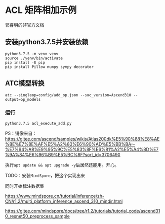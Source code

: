 # ACL 矩阵相加示例

郭睿明的非官方文档

## 安装python3.7.5并安装依赖

```shell
python3.7.5 -m venv venv
source ./venv/bin/activate
pip install -U pip
pip install Pillow numpy sympy decorator
```

## ATC模型转换

```shell
atc --singleop=config/add_op.json --soc_version=Ascend310 --output=op_models
```

### 运行

```shell
python3.7.5 acl_execute_add.py
```

PS：镜像来自：https://gitee.com/ascend/samples/wikis/Atlas200dk%E5%90%88%E8%AE%BE%E7%8E%AF%E5%A2%83%E6%90%AD%E5%BB%BA--%E7%94%A8%E9%95%9C%E5%83%8F%E6%81%A2%E5%A4%8D%E7%9A%84%E6%96%B9%E5%BC%8F?sort_id=3706490


执行`apt update && apt upgrade -y`后居然还能用。开心。

TODO：安装`MindSpore`，把这个实现出来

同时开始标注数据集

https://www.mindspore.cn/tutorial/inference/zh-CN/r1.2/multi_platform_inference_ascend_310_mindir.html

https://gitee.com/mindspore/docs/tree/r1.2/tutorials/tutorial_code/ascend310_resnet50_preprocess_sample

